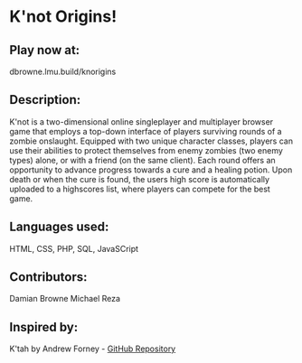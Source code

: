 # K'not Origins!

## Play now at:
dbrowne.lmu.build/knorigins

## Description:
K'not is a two-dimensional online singleplayer and multiplayer browser
game that employs a top-down interface of players surviving rounds of
a zombie onslaught. Equipped with two unique character classes, players
can use their abilities to protect themselves from enemy zombies (two
enemy types) alone, or with a friend (on the same client). Each round
offers an opportunity to advance progress towards a cure and a healing
potion. Upon death or when the cure is found, the users high score is
automatically uploaded to a highscores list, where players can compete
for the best game.

## Languages used:
HTML, CSS, PHP, SQL, JavaSCript

## Contributors:
Damian Browne
Michael Reza

## Inspired by:
K'tah by Andrew Forney - [GitHub Repository](https://github.com/Forns/ktah)
